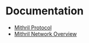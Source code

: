 # Documentation

* [Mithril Protocol](./mithril-protocol.md)
* [Mithril Network Overview](./mithril-network.md)
